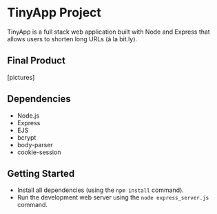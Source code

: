 # TinyApp Project

TinyApp is a full stack web application built with Node and Express that allows users to shorten long URLs (à la bit.ly).

## Final Product

[pictures]

## Dependencies

- Node.js
- Express
- EJS
- bcrypt
- body-parser
- cookie-session

## Getting Started

- Install all dependencies (using the `npm install` command).
- Run the development web server using the `node express_server.js` command.
